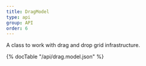 ```yaml
---
title: DragModel
type: api
group: API
order: 6
---
```

A class to work with drag and drop grid infrastructure.

{% docTable "/api/drag.model.json" %}


